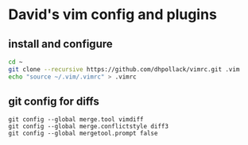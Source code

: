 # David's vim config and plugins

## install and configure
```sh
cd ~
git clone --recursive https://github.com/dhpollack/vimrc.git .vim
echo "source ~/.vim/.vimrc" > .vimrc
```

## git config for diffs
```
git config --global merge.tool vimdiff
git config --global merge.conflictstyle diff3
git config --global mergetool.prompt false
```
